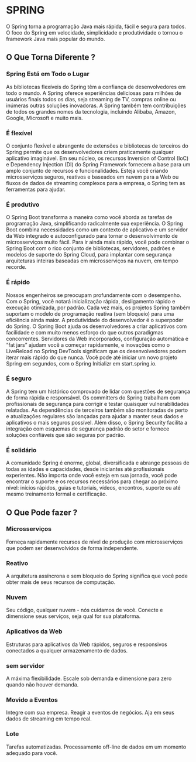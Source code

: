 # SPRING

O Spring torna a programação Java mais rápida, fácil e segura para todos. O foco do Spring em velocidade, simplicidade e produtividade o tornou o framework Java mais popular do mundo.

## O Que Torna Diferente ?

### Spring Está em Todo o Lugar

As bibliotecas flexíveis do Spring têm a confiança de desenvolvedores em todo o mundo. A Spring oferece experiências deliciosas para milhões de usuários finais todos os dias, seja streaming de TV, compras online ou inúmeras outras soluções inovadoras. A Spring também tem contribuições de todos os grandes nomes da tecnologia, incluindo Alibaba, Amazon, Google, Microsoft e muito mais.

### É flexível

O conjunto flexível e abrangente de extensões e bibliotecas de terceiros do Spring permite que os desenvolvedores criem praticamente qualquer aplicativo imaginável. Em seu núcleo, os recursos Inversion of Control (IoC) e Dependency Injection (DI) do Spring Framework fornecem a base para um amplo conjunto de recursos e funcionalidades. Esteja você criando microsserviços seguros, reativos e baseados em nuvem para a Web ou fluxos de dados de streaming complexos para a empresa, o Spring tem as ferramentas para ajudar.

### É produtivo

O Spring Boot transforma a maneira como você aborda as tarefas de programação Java, simplificando radicalmente sua experiência. O Spring Boot combina necessidades como um contexto de aplicativo e um servidor da Web integrado e autoconfigurado para tornar o desenvolvimento de microsserviços muito fácil. Para ir ainda mais rápido, você pode combinar o Spring Boot com o rico conjunto de bibliotecas, servidores, padrões e modelos de suporte do Spring Cloud, para implantar com segurança arquiteturas inteiras baseadas em microsserviços na nuvem, em tempo recorde.

### É rápido

Nossos engenheiros se preocupam profundamente com o desempenho. Com o Spring, você notará inicialização rápida, desligamento rápido e execução otimizada, por padrão. Cada vez mais, os projetos Spring também suportam o modelo de programação reativa (sem bloqueio) para uma eficiência ainda maior. A produtividade do desenvolvedor é o superpoder do Spring. O Spring Boot ajuda os desenvolvedores a criar aplicativos com facilidade e com muito menos esforço do que outros paradigmas concorrentes. Servidores da Web incorporados, configuração automática e “fat jars” ajudam você a começar rapidamente, e inovações como o LiveReload no Spring DevTools significam que os desenvolvedores podem iterar mais rápido do que nunca. Você pode até iniciar um novo projeto Spring em segundos, com o Spring Initializr em start.spring.io.

### É seguro

A Spring tem um histórico comprovado de lidar com questões de segurança de forma rápida e responsável. Os committers do Spring trabalham com profissionais de segurança para corrigir e testar quaisquer vulnerabilidades relatadas. As dependências de terceiros também são monitoradas de perto e atualizações regulares são lançadas para ajudar a manter seus dados e aplicativos o mais seguros possível. Além disso, o Spring Security facilita a integração com esquemas de segurança padrão do setor e fornece soluções confiáveis ​​que são seguras por padrão.

### É solidário

A comunidade Spring é enorme, global, diversificada e abrange pessoas de todas as idades e capacidades, desde iniciantes até profissionais experientes. Não importa onde você esteja em sua jornada, você pode encontrar o suporte e os recursos necessários para chegar ao próximo nível: inícios rápidos, guias e tutoriais, vídeos, encontros, suporte ou até mesmo treinamento formal e certificação.

## O Que Pode fazer ?

### Microsserviços

Forneça rapidamente recursos de nível de produção com microsserviços que podem ser desenvolvidos de forma independente. 

### Reativo

A arquitetura assíncrona e sem bloqueio do Spring significa que você pode obter mais de seus recursos de computação.

### Nuvem

Seu código, qualquer nuvem - nós cuidamos de você. Conecte e dimensione seus serviços, seja qual for sua plataforma.

### Aplicativos da Web

Estruturas para aplicativos da Web rápidos, seguros e responsivos conectados a qualquer armazenamento de dados.

### sem servidor

A máxima flexibilidade. Escale sob demanda e dimensione para zero quando não houver demanda.

### Movido a Eventos

Integre com sua empresa. Reagir a eventos de negócios. Aja em seus dados de streaming em tempo real.

### Lote

Tarefas automatizadas. Processamento off-line de dados em um momento adequado para você.
